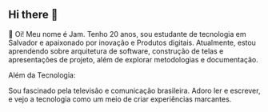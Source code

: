 ## Hi there 👋
👋 Oi! Meu nome é Jam. Tenho 20 anos, sou estudante de tecnologia em Salvador e apaixonado por inovação e Produtos digitais. Atualmente, estou aprendendo sobre arquitetura de software, construção de telas e apresentações de projeto, além de explorar metodologias e documentação.

Além da Tecnologia:

Sou fascinado pela televisão e comunicação brasileira. Adoro ler e escrever, e vejo a tecnologia como um meio de criar experiências marcantes.
